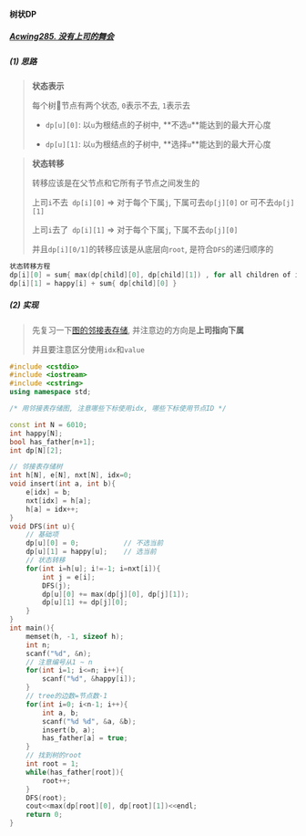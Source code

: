 #### 树状DP

##### [Acwing285. 没有上司的舞会](https://www.acwing.com/problem/content/287/)
##### (1) 思路
> **状态表示**
> 
> 每个树🌲节点有两个状态, `0`表示不去, `1`表示去
>
> - `dp[u][0]`: 以`u`为根结点的子树中, **不选`u`**能达到的最大开心度
> 
> - `dp[u][1]`: 以`u`为根结点的子树中, **选择`u`**能达到的最大开心度

> **状态转移**
> 
> 转移应该是在父节点和它所有子节点之间发生的
> 
> 上司`i`不去` dp[i][0]` => 对于每个下属`j`, 下属可去`dp[j][0]` or 可不去`dp[j][1]`
> 
> 上司`i`去了` dp[i][1]` => 对于每个下属`j`, 下属不去`dp[j][0]`
>
> 并且`dp[i][0/1]`的转移应该是从底层向`root`, 是符合`DFS`的递归顺序的

```CPP
状态转移方程
dp[i][0] = sum{ max(dp[child][0], dp[child][1]) , for all children of i}
dp[i][1] = happy[i] + sum{ dp[child][0] }
```

##### (2) 实现

> 先复习一下[图的邻接表存储](https://github.com/MyLeetCodeRecord/cpp-leetcode/blob/master/acwing/Section%203/acwing%20-%20%E5%9B%BE%E7%9A%84%E9%82%BB%E6%8E%A5%E8%A1%A8%E5%AD%98%E5%82%A8.md), 并注意边的方向是**上司指向下属**
>
> 并且要注意区分使用`idx`和`value`

```CPP
#include <cstdio>
#include <iostream>
#include <cstring>
using namespace std;

/* 用邻接表存储图, 注意哪些下标使用idx, 哪些下标使用节点ID */

const int N = 6010;
int happy[N];
bool has_father[n+1];
int dp[N][2];

// 邻接表存储树
int h[N], e[N], nxt[N], idx=0;
void insert(int a, int b){
    e[idx] = b;
    nxt[idx] = h[a];
    h[a] = idx++;
}
void DFS(int u){
    // 基础项
    dp[u][0] = 0;           // 不选当前
    dp[u][1] = happy[u];    // 选当前
    // 状态转移
    for(int i=h[u]; i!=-1; i=nxt[i]){
        int j = e[i];
        DFS(j);
        dp[u][0] += max(dp[j][0], dp[j][1]);
        dp[u][1] += dp[j][0];
    }
}
int main(){
    memset(h, -1, sizeof h);
    int n;
    scanf("%d", &n);
    // 注意编号从1 ~ n
    for(int i=1; i<=n; i++){
        scanf("%d", &happy[i]);
    }
    // tree的边数=节点数-1
    for(int i=0; i<n-1; i++){
        int a, b;
        scanf("%d %d", &a, &b);
        insert(b, a);
        has_father[a] = true;
    }
    // 找到树的root
    int root = 1;
    while(has_father[root]){
        root++;
    }
    DFS(root);
    cout<<max(dp[root][0], dp[root][1])<<endl;
    return 0;
}
```